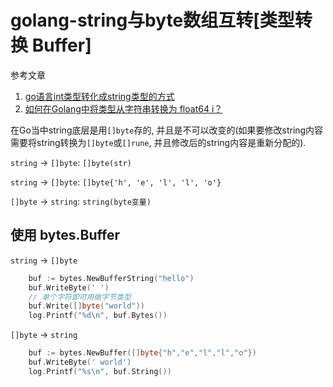 # golang-string与byte数组互转[类型转换 Buffer]

参考文章

1. [go语言int类型转化成string类型的方式](https://blog.csdn.net/love_se/article/details/7947511)
2. [如何在Golang中将类型从字符串转换为 float64 i？](https://cloud.tencent.com/developer/ask/44574/answer/70011)

在Go当中string底层是用`[]byte`存的, 并且是不可以改变的(如果要修改string内容需要将string转换为`[]byte`或`[]rune`, 并且修改后的string内容是重新分配的).

`string` -> `[]byte`: `[]byte(str)`

`string` -> `[]byte`: `[]byte{'h', 'e', 'l', 'l', 'o'}`

`[]byte` -> `string`: `string(byte变量)`

## 使用 bytes.Buffer

`string` -> `[]byte`

```go
	buf := bytes.NewBufferString("hello")
	buf.WriteByte(' ')
	// 单个字符即可用做字节类型
	buf.Write([]byte("world"))
	log.Printf("%d\n", buf.Bytes())
```

`[]byte` -> `string`

```go
	buf := bytes.NewBuffer([]byte{"h","e","l","l","o"})
	buf.WriteByte(' world')
	log.Printf("%s\n", buf.String())
```
